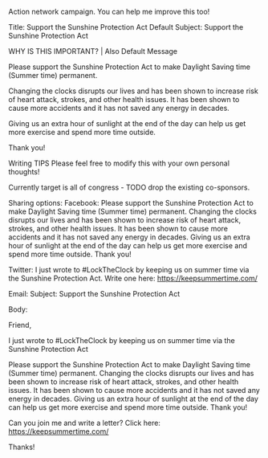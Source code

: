 Action network campaign. You can help me improve this too!


Title: Support the Sunshine Protection Act
Default Subject: Support the Sunshine Protection Act

WHY IS THIS IMPORTANT?  | Also Default Message

Please support the Sunshine Protection Act to make Daylight Saving time (Summer time) permanent.

Changing the clocks disrupts our lives and has been shown to increase risk of heart attack, strokes, and other health issues.  It has been shown to cause more accidents and it has not saved any energy in decades.

Giving us an extra hour of sunlight at the end of the day can help us get more exercise and spend more time outside.

Thank you!


Writing TIPS
Please feel free to modify this with your own personal thoughts!


Currently target is all of congress - TODO drop the existing co-sponsors.

Sharing options:
Facebook:
Please support the Sunshine Protection Act to make Daylight Saving time (Summer time) permanent. Changing the clocks disrupts our lives and has been shown to increase risk of heart attack, strokes, and other health issues.  It has been shown to cause more accidents and it has not saved any energy in decades.   Giving us an extra hour of sunlight at the end of the day can help us get more exercise and spend more time outside. Thank you!  

Twitter:
I just wrote to #LockTheClock by keeping us on summer time via the Sunshine Protection Act. Write one here: https://keepsummertime.com/


Email:
Subject: Support the Sunshine Protection Act

Body:

Friend,

I just wrote to #LockTheClock by keeping us on summer time via the Sunshine Protection Act

Please support the Sunshine Protection Act to make Daylight Saving time (Summer time) permanent. Changing the clocks disrupts our lives and has been shown to increase risk of heart attack, strokes, and other health issues. It has been shown to cause more accidents and it has not saved any energy in decades. Giving us an extra hour of sunlight at the end of the day can help us get more exercise and spend more time outside. Thank you!

Can you join me and write a letter? Click here: https://keepsummertime.com/

Thanks!

